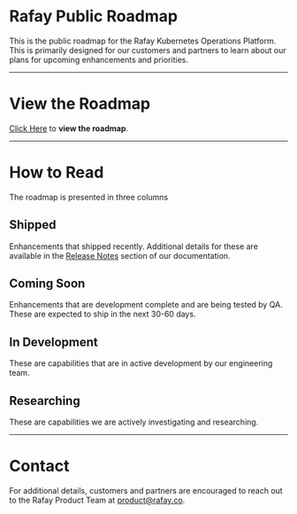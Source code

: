# Rafay Public Roadmap
This is the public roadmap for the Rafay Kubernetes Operations Platform. This is primarily designed for our customers and partners to learn about our plans for upcoming enhancements and priorities. 

--- 
# View the Roadmap 
[Click Here](https://github.com/orgs/RafaySystems/projects/3/views/1) to **view the roadmap**.

--- 

# How to Read 
The roadmap is presented in three columns

## Shipped
Enhancements that shipped recently. Additional details for these are available in the [Release Notes](https://docs.rafay.co/releasenotes/overview/) section of our documentation. 

## Coming Soon
Enhancements that are development complete and are being tested by QA. These are expected to ship in the next 30-60 days. 

## In Development 
These are capabilities that are in active development by our engineering team. 

## Researching
These are capabilities we are actively investigating and researching. 

---

# Contact 
For additional details, customers and partners are encouraged to reach out to the Rafay Product Team at product@rafay.co.
